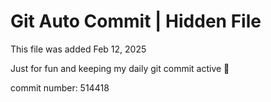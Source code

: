 # Git Auto Commit | Hidden File

This file was added Feb 12, 2025

Just for fun and keeping my daily git commit active 🤪

commit number: 514418
